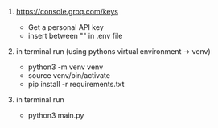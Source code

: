 1. https://console.groq.com/keys
   - Get a personal API key
   - insert between "" in .env file

2. in terminal run
    (using pythons virtual environment -> venv)
      -  python3 -m venv venv
      -  source venv/bin/activate
      -  pip install -r requirements.txt

3. in terminal run
   - python3 main.py
